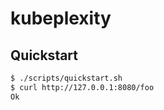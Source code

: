 # kubeplexity

## Quickstart

```bash
$ ./scripts/quickstart.sh
$ curl http://127.0.0.1:8080/foo
Ok
```
